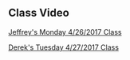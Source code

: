 ## Class Video

[Jeffrey's Monday 4/26/2017 Class](https://codingbootcamp.hosted.panopto.com/Panopto/Pages/Viewer.aspx?id=ee0af212-1c09-4f13-96cc-a0de5453ae06)

[Derek's Tuesday 4/27/2017 Class](https://codingbootcamp.hosted.panopto.com/Panopto/Pages/Viewer.aspx?id=e01339e1-f072-443d-849f-8aef5d4daac5)
